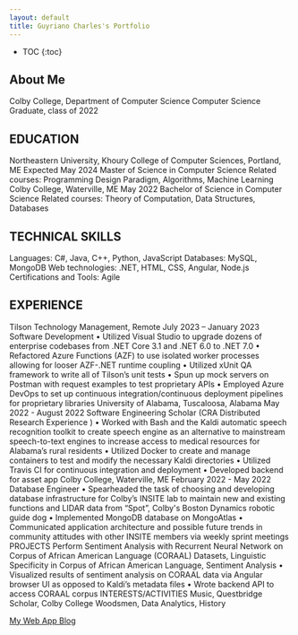 ```yaml
---
layout: default
title: Guyriano Charles's Portfolio
---
```


* TOC
{:toc}

## About Me

Colby College, Department of Computer Science
Computer Science Graduate, class of 2022

## EDUCATION
Northeastern University, Khoury College of Computer Sciences, Portland, ME Expected May 2024
Master of Science in Computer Science
Related courses: Programming Design Paradigm, Algorithms, Machine Learning
Colby College, Waterville, ME May 2022
Bachelor of Science in Computer Science
Related courses: Theory of Computation, Data Structures, Databases

## TECHNICAL SKILLS
Languages: C#, Java, C++, Python, JavaScript
Databases: MySQL, MongoDB
Web technologies: .NET, HTML, CSS, Angular, Node.js
Certifications and Tools: Agile

## EXPERIENCE
Tilson Technology Management, Remote July 2023 – January 2023
Software Development
• Utilized Visual Studio to upgrade dozens of enterprise codebases from .NET Core 3.1 and .NET 6.0 to .NET 7.0
• Refactored Azure Functions (AZF) to use isolated worker processes allowing for looser AZF-.NET runtime coupling
• Utilized xUnit QA framework to write all of Tilson’s unit tests
• Spun up mock servers on Postman with request examples to test proprietary APIs
• Employed Azure DevOps to set up continuous integration/continuous deployment pipelines for proprietary libraries
University of Alabama, Tuscaloosa, Alabama May 2022 - August 2022
Software Engineering Scholar (CRA Distributed Research Experience )
• Worked with Bash and the Kaldi automatic speech recognition toolkit to create speech engine as an alternative to mainstream speech-to-text engines to increase access to medical resources for Alabama’s rural residents
• Utilized Docker to create and manage containers to test and modify the necessary Kaldi directories • Utilized Travis CI for continuous integration and deployment
• Developed backend for asset app
Colby College, Waterville, ME February 2022 - May 2022
Database Engineer
• Spearheaded the task of choosing and developing database infrastructure for Colby’s INSITE lab to maintain new and existing functions and LIDAR data from “Spot”, Colby's Boston Dynamics robotic guide dog
• Implemented MongoDB database on MongoAtlas
• Communicated application architecture and possible future trends in community attitudes with other INSITE members via weekly sprint meetings
PROJECTS
Perform Sentiment Analysis with Recurrent Neural Network on Corpus of African American Language (CORAAL) Datasets, Linguistic Specificity in Corpus of African American Language, Sentiment Analysis
• Visualized results of sentiment analysis on CORAAL data via Angular browser UI as opposed to Kaldi’s metadata files
• Wrote backend API to access CORAAL corpus
INTERESTS/ACTIVITIES
Music, Questbridge Scholar, Colby College Woodsmen, Data Analytics, History

[My Web App Blog](blog.html)

